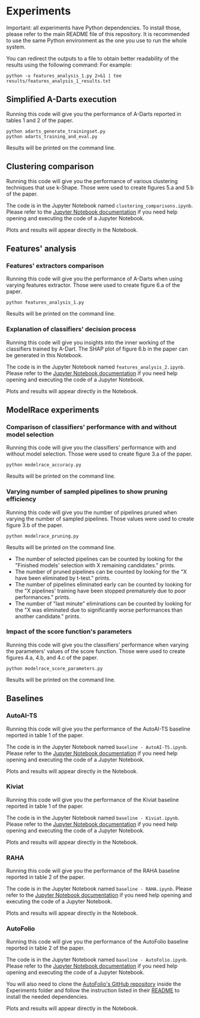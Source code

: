 # Experiments

Important: all experiments have Python dependencies. To install those, please refer to the main README file of this repository. It is recommended to use the same Python environment as the one you use to run the whole system.

You can redirect the outputs to a file to obtain better readability of the results using the following command:
For example: 

```
python -u features_analysis_1.py 2>&1 | tee results/features_analysis_1_results.txt
```

## Simplified A-Darts execution

Running this code will give you the performance of A-Darts reported in tables 1 and 2 of the paper.

```
python adarts_generate_trainingset.py
python adarts_training_and_eval.py
```

Results will be printed on the command line.

## Clustering comparison

Running this code will give you the performance of various clustering techniques that use k-Shape. Those were used to create figures 5.a and 5.b of the paper.

The code is in the Jupyter Notebook named `clustering_comparisons.ipynb`. Please refer to the [Jupyter Notebook documentation](https://docs.jupyter.org/en/latest/running.html) if you need help opening and executing the code of a Jupyter Notebook.

Plots and results will appear directly in the Notebook.

## Features' analysis

### Features' extractors comparison

Running this code will give you the performance of A-Darts when using varying features extractor. Those were used to create figure 6.a of the paper.

```
python features_analysis_1.py
```

Results will be printed on the command line.

### Explanation of classifiers' decision process

Running this code will give you insights into the inner working of the classifiers trained by A-Dart. The SHAP plot of figure 6.b in the paper can be generated in this Notebook.

The code is in the Jupyter Notebook named `features_analysis_2.ipynb`. Please refer to the [Jupyter Notebook documentation](https://docs.jupyter.org/en/latest/running.html) if you need help opening and executing the code of a Jupyter Notebook.

Plots and results will appear directly in the Notebook.

## ModelRace experiments

### Comparison of classifiers' performance with and without model selection

Running this code will give you the classifiers' performance with and without model selection. Those were used to create figure 3.a of the paper.

```
python modelrace_accuracy.py
```

Results will be printed on the command line.

### Varying number of sampled pipelines to show pruning efficiency

Running this code will give you the number of pipelines pruned when varying the number of sampled pipelines. Those values were used to create figure 3.b of the paper.

```
python modelrace_pruning.py
```

Results will be printed on the command line. 
- The number of selected pipelines can be counted by looking for the "Finished models' selection with X remaining candidates." prints.
- The number of pruned pipelines can be counted by looking for the "X have been eliminated by t-test." prints.
- The number of pipelines eliminated early can be counted by looking for the "X pipelines' training have been stopped prematurely due to poor performances." prints.
- The number of "last minute" eliminations can be counted by looking for the "X was eliminated due to significantly worse performances than another candidate." prints.

### Impact of the score function's parameters

Running this code will give you the classifiers' performance when varying the parameters' values of the score function. Those were used to create figures 4.a, 4.b, and 4.c of the paper.

```
python modelrace_score_parameters.py
```

Results will be printed on the command line.

##  Baselines

### AutoAI-TS

Running this code will give you the performance of the AutoAI-TS baseline reported in table 1 of the paper.

The code is in the Jupyter Notebook named `baseline - AutoAI-TS.ipynb`. Please refer to the [Jupyter Notebook documentation](https://docs.jupyter.org/en/latest/running.html) if you need help opening and executing the code of a Jupyter Notebook.

Plots and results will appear directly in the Notebook.

### Kiviat

Running this code will give you the performance of the Kiviat baseline reported in table 1 of the paper.

The code is in the Jupyter Notebook named `baseline - Kiviat.ipynb`. Please refer to the [Jupyter Notebook documentation](https://docs.jupyter.org/en/latest/running.html) if you need help opening and executing the code of a Jupyter Notebook.

Plots and results will appear directly in the Notebook.

### RAHA

Running this code will give you the performance of the RAHA baseline reported in table 2 of the paper.

The code is in the Jupyter Notebook named `baseline - RAHA.ipynb`. Please refer to the [Jupyter Notebook documentation](https://docs.jupyter.org/en/latest/running.html) if you need help opening and executing the code of a Jupyter Notebook.

Plots and results will appear directly in the Notebook.

### AutoFolio

Running this code will give you the performance of the AutoFolio baseline reported in table 2 of the paper.

The code is in the Jupyter Notebook named `baseline - AutoFolio.ipynb`. Please refer to the [Jupyter Notebook documentation](https://docs.jupyter.org/en/latest/running.html) if you need help opening and executing the code of a Jupyter Notebook.

You will also need to clone the [AutoFolio's GitHub repository](https://github.com/automl/AutoFolio) inside the Experiments folder and follow the instruction listed in their [README](https://github.com/automl/AutoFolio#installation) to install the needed dependencies.

Plots and results will appear directly in the Notebook.
